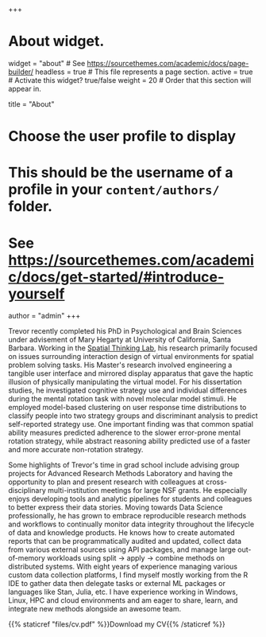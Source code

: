 +++
# About widget.
widget = "about"  # See https://sourcethemes.com/academic/docs/page-builder/
headless = true  # This file represents a page section.
active = true  # Activate this widget? true/false
weight = 20  # Order that this section will appear in.

title = "About"

# Choose the user profile to display
# This should be the username of a profile in your `content/authors/` folder.
# See https://sourcethemes.com/academic/docs/get-started/#introduce-yourself
author = "admin"
+++

Trevor recently completed his PhD in Psychological and Brain Sciences under advisement of Mary Hegarty at University of California, Santa Barbara. Working in the [Spatial Thinking Lab](https://hegarty-lab.psych.ucsb.edu), his research primarily focused on issues surrounding interaction design of virtual environments for spatial problem solving tasks. His Master's research involved engineering a tangible user interface and mirrored display apparatus that gave the haptic illusion of physically manipulating the virtual model. For his dissertation studies, he investigated cognitive strategy use and individual differences during the mental rotation task with novel molecular model stimuli. He employed model-based clustering on user response time distributions to classify people into two strategy groups and discriminant analysis to predict self-reported strategy use. One important finding was that common spatial ability measures predicted adherence to the slower error-prone mental rotation strategy, while abstract reasoning ability predicted use of a faster and more accurate non-rotation strategy.

Some highlights of Trevor's time in grad school include advising group projects for Advanced Research Methods Laboratory and having the opportunity to plan and present research with colleagues at cross-disciplinary multi-institution meetings for large NSF grants. He especially enjoys developing tools and analytic pipelines for students and colleagues to better express their data stories. Moving towards Data Science professionally, he has grown to embrace reproducible research methods and workflows to continually monitor data integrity throughout the lifecycle of data and knowledge products. He knows how to create automated reports that can be programmatically audited and updated, collect data from various external sources using API packages, and manage large out-of-memory workloads using split -> apply -> combine methods on distributed systems. With eight years of experience managing various custom data collection platforms, I find myself mostly working from the R IDE to gather data then delegate tasks or external ML packages or languages like Stan, Julia, etc. I have experience working in Windows, Linux, HPC and cloud environments and am eager to share, learn, and integrate new methods alongside an awesome team.

{{% staticref "files/cv.pdf" %}}Download my CV{{% /staticref %}}
